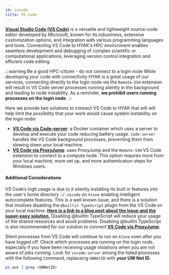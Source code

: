 ```yaml
---
id: vscode
title: VS Code
---
```


[**Visual Studio Code (VS Code)**](https://code.visualstudio.com/) is a versatile and lightweight source-code editor developed by Microsoft, known for its robustness, extensive customization options, and integration with various programming languages and tools. Connecting VS Code to HYAK's HPC environment enables seamless development and debugging of complex scientific or computational applications, leveraging version control integration and efficient code editing.

:::warning Be a good HPC-citizen - do not connect to a login node
While developing your code with connectivity HYAK is a great usage of our services, connecting directly to the login node via the `Remote-SSH` extension will result in VS Code server processes running silently in the background and leading to node instability. As a reminder, **we prohibit users running processes on the login node**. 
:::

Here we provide two solutions to connect VS Code to HYAK that will will help limit the possibility that your work would cause system instability on the login node: 
- [**VS Code via Code-server**](tools/vsc-code-server.md): a Docker container which uses a server to develop and execute your code reducing battery usage. `code-server` handles the VS Code background processes, preventing them from slowing down your local machine.
- [**VS Code via ProxyJump**](tools/vsc-proxy-jump.md): uses ProxyJump and the `Remote-SSH` VS Code extension to connect to a compute node. This option requires more from your local machine, more set up, and more authentication steps for Windows users. 

#### Additional Considerations

VS Code’s high usage is due to it silently installing its built in features into the user's home directory `~/.vscode` on `klone` enabling intelligent autocomplete features. This is a well known issue, and there is a solution that involves disabling the `@builtin TypeScript` plugin from the VS Code on your local machine. [**Here is a link to a blog post about the issue and the super-easy solution.**](https://medium.com/good-robot/use-visual-studio-code-remote-ssh-sftp-without-crashing-your-server-a1dc2ef0936d) Disabling @builtin TypeScript will reduce your usage of the shared resources and avoid problems. Disabling @builtin TypeScript is also recommended for our solution to connect [**VS Code via ProxyJump**](tools/vsc-proxy-jump.md).

Silent processes from VS Code will continue to run on `klone` even after you have logged off. Check which processes are running on the login node, especially if you have been receiving usage violations when you are not aware of jobs running. Look for `vscode-server` among the listed processes with the following command, replaceing `UWNetID` with **your UW Net ID**.

```bash
ps aux | grep <UWNetID>
``` 